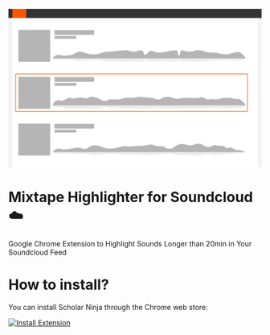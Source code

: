 ![Screen Shot](assets/BlocksMock-webstore.png?raw=true)
# Mixtape Highlighter for Soundcloud ☁️

Google Chrome Extension to Highlight Sounds Longer than 20min in Your Soundcloud Feed

# How to install?

You can install Scholar Ninja through the Chrome web store: 

[![Install Extension](https://developer.chrome.com/webstore/images/ChromeWebStore_Badge_v2_340x96.png)](https://chrome.google.com/webstore/detail/mixtape-highlighter-for-s/pddaifpblijaclmimpipblpopmljlpjm)

